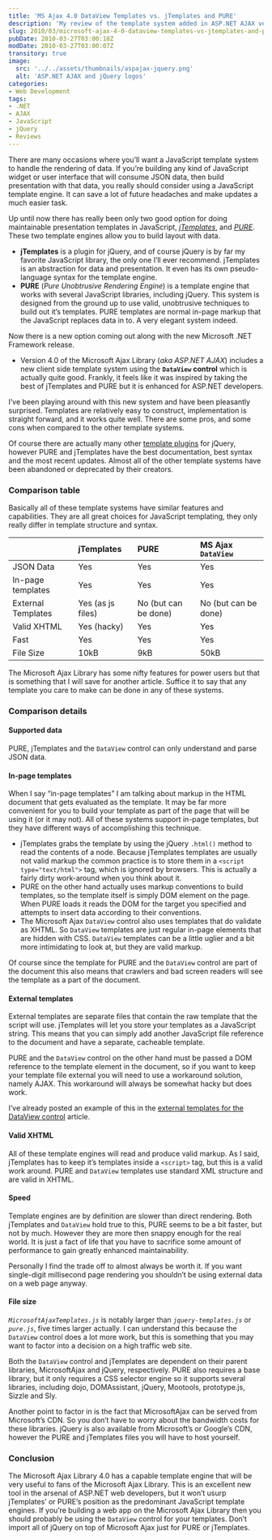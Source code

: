 ```yaml
---
title: 'MS Ajax 4.0 DataView Templates vs. jTemplates and PURE'
description: 'My review of the template system added in ASP.NET AJAX version 4.0 with the new DataView control. And a comparison of DataView templates versus the popular jTemplates and PURE templates systems.'
slug: 2010/03/microsoft-ajax-4-0-dataview-templates-vs-jtemplates-and-pure
pubDate: 2010-03-27T03:00:18Z
modDate: 2010-03-27T03:00:07Z
transitory: true
image:
  src: '../../assets/thumbnails/aspajax-jquery.png'
  alt: 'ASP.NET AJAX and jQuery logos'
categories:
- Web Development
tags:
- .NET
- AJAX
- JavaScript
- jQuery
- Reviews
---
```


There are many occasions where you’ll want a JavaScript template system to handle the rendering of data. If you’re building any kind of JavaScript widget or user interface that will consume JSON data, then build presentation with that data, you really should consider using a JavaScript template engine. It can save a lot of future headaches and make updates a much easier task.

Up until now there has really been only two good option for doing maintainable presentation templates in JavaScript, *[jTemplates](http://jtemplates.tpython.com/)*, and *[PURE](http://beebole.com/pure/)*. These two template engines allow you to build layout with data.

 * **jTemplates** is a plugin for jQuery, and of course jQuery is by far my favorite JavaScript library, the only one I’ll ever recommend. jTemplates is an abstraction for data and presentation. It even has its own pseudo-language syntax for the template engine.
 * **PURE** (*Pure Unobtrusive Rendering Engine*) is a template engine that works with several JavaScript libraries, including jQuery. This system is designed from the ground up to use valid, unobtrusive techniques to build out it’s templates. PURE templates are normal in-page markup that the JavaScript replaces data in to. A very elegant system indeed.

Now there is a new option coming out along with the new Microsoft .NET Framework release.

 * Version 4.0 of the Microsoft Ajax Library (*aka ASP.NET AJAX*) includes a new client side template system using the **`DataView` control** which is actually quite good. Frankly, it feels like it was inspired by taking the best of jTemplates and PURE but it is enhanced for ASP.NET developers.

I’ve been playing around with this new system and have been pleasantly surprised. Templates are relatively easy to construct, implementation is straight forward, and it works quite well. There are some pros, and some cons when compared to the other template systems.

<!-- more -->

Of course there are actually many other [template plugins](http://plugins.jquery.com/search/node/templates+type%3Aproject_project) for jQuery, however PURE and jTemplates have the best documentation, best syntax and the most recent updates. Almost all of the other template systems have been abandoned or deprecated by their creators.

### Comparison table

Basically all of these template systems have similar features and capabilities. They are all great choices for JavaScript templating, they only really differ in template structure and syntax.

|                    | jTemplates        | PURE                 | MS Ajax `DataView`     |
| :----------------- | :---------------- | :------------------- | :------------------- |
| JSON Data          | Yes               | Yes                  | Yes                  |
| In-page templates  | Yes               | Yes                  | Yes                  |
| External Templates | Yes (as js files) | No (but can be done) | No (but can be done) |
| Valid XHTML        | Yes (hacky)       | Yes                  | Yes                  |
| Fast               | Yes               | Yes                  | Yes                  |
| File Size          | 10kB              | 9kB                  | 50kB                 |

The Microsoft Ajax Library has some nifty features for power users but that is something that I will save for another article. Suffice it to say that any template you care to make can be done in any of these systems.

### Comparison details

#### Supported data

PURE, jTemplates and the `DataView` control can only understand and parse JSON data.

#### In-page templates

When I say “in-page templates” I am talking about markup in the HTML document that gets evaluated as the template. It may be far more convenient for you to build your template as part of the page that will be using it (or it may not). All of these systems support in-page templates, but they have different ways of accomplishing this technique.

 * jTemplates grabs the template by using the jQuery `.html()` method to read the contents of a node. Because jTemplates templates are usually not valid markup the common practice is to store them in a `<script type="text/html">` tag, which is ignored by browsers. This is actually a fairly dirty work-around when you think about it.
 * PURE on the other hand actually uses markup conventions to build templates, so the template itself is simply DOM element on the page. When PURE loads it reads the DOM for the target you specified and attempts to insert data according to their conventions.
 * The Microsoft Ajax `DataView` control also uses templates that do validate as XHTML. So `DataView` templates are just regular in-page elements that are hidden with CSS. `DataView` templates can be a little uglier and a bit more intimidating to look at, but they are valid markup.

Of course since the template for PURE and the `DataView` control are part of the document this also means that crawlers and bad screen readers will see the template as a part of the document.

#### External templates

External templates are separate files that contain the raw template that the script will use. jTemplates will let you store your templates as a JavaScript string. This means that you can simply add another JavaScript file reference to the document and have a separate, cacheable template.

PURE and the `DataView` control on the other hand must be passed a DOM reference to the template element in the document, so if you want to keep your template file external you will need to use a workaround solution, namely AJAX. This workaround will always be somewhat hacky but does work.

I’ve already posted an example of this in the [external templates for the DataView control](/2010/01/external-templates-for-the-dataview-control-microsoft-ajax-library-4-0/) article.

#### Valid XHTML

All of these template engines will read and produce valid markup. As I said, jTemplates has to keep it’s templates inside a `<script>` tag, but this is a valid work around. PURE and `DataView` templates use standard XML structure and are valid in XHTML.

#### Speed

Template engines are by definition are slower than direct rendering. Both jTemplates and `DataView` hold true to this, PURE seems to be a bit faster, but not by much. However they are more then snappy enough for the real world. It is just a fact of life that you have to sacrifice some amount of performance to gain greatly enhanced maintainability.

Personally I find the trade off to almost always be worth it. If you want single-digit millisecond page rendering you shouldn’t be using external data on a web page anyway.

#### File size

*`MicrosoftAjaxTemplates.js`* is notably larger than *`jquery-templates.js`* or *`pure.js`*, five times larger actually. I can understand this because the `DataView` control does a lot more work, but this is something that you may want to factor into a decision on a high traffic web site.

Both the `DataView` control and jTemplates are dependent on their parent libraries, MicrosoftAjax and jQuery, respectively. PURE also requires a base library, but it only requires a CSS selector engine so it supports several libraries, including dojo, DOMAssistant, jQuery, Mootools, prototype.js, Sizzle and Sly.

Another point to factor in is the fact that MicrosoftAjax can be served from Microsoft’s CDN. So you don’t have to worry about the bandwidth costs for these libraries. jQuery is also available from Microsoft’s or Google’s CDN, however the PURE and jTemplates files you will have to host yourself.

### Conclusion

The Microsoft Ajax Library 4.0 has a capable template engine that will be very useful to fans of the Microsoft Ajax Library. This is an excellent new tool in the arsenal of ASP.NET web developers, but it won’t usurp jTemplates’ or PURE’s position as the predominant JavaScript template engines. If you’re building a web app on the Microsoft Ajax Library then you should probably be using the `DataView` control for your templates. Don’t import all of jQuery on top of Microsoft Ajax just for PURE or jTemplates.
